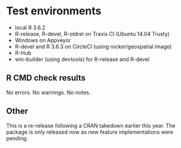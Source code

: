 # Test environments

* local R 3.6.2
* R-release, R-devel, R-oldrel on Travis CI (Ubuntu 14.04 Trusty)
* Windows on Appveyor
* R-devel and R 3.6.3 on CircleCI (using rocker/geospatial image)
* R-Hub
* win-builder (using devtools) for R-release and R-devel

## R CMD check results

No errors.
No warnings.
No notes.

## Other

This is a re-release following a CRAN takedown earlier this year. The package is only released now as new feature implementations were pending.
